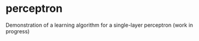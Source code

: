 # perceptron
Demonstration of a learning algorithm for a single-layer perceptron (work in progress)
